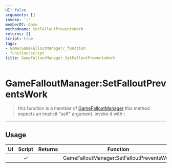```yaml
---
UI: false
arguments: []
invoke: ':'
memberOf: Game
methodname: SetFalloutPreventsWork
returns: []
script: true
tags:
- Game/GameFalloutManager/_function
- function/script
title: GameFalloutManager.SetFalloutPreventsWork
---
```

# GameFalloutManager:SetFalloutPreventsWork
> this function is a member of [GameFalloutManager](civ-6/lua/GameFalloutManager.md)
> this method expects an implicit "self" argument. invoke it with `:`
-----
## Usage
|  UI | Script | Returns | Function | Arguments |
|:---:|:------:|-------:|:--------:|:---------|
| |✓||GameFalloutManager:SetFalloutPreventsWork||
